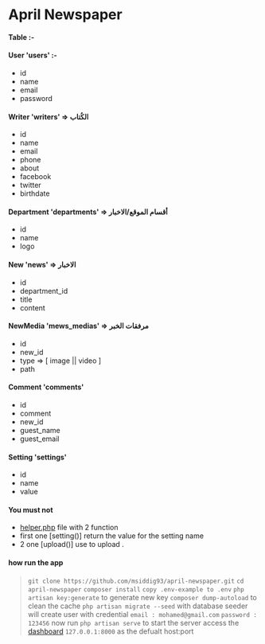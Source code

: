 # April Newspaper

#### Table :-

#### User 'users' :-
- id
- name
- email
- password
  
#### Writer 'writers' => الكُتاب
- id
- name
- email
- phone
- about
- facebook
- twitter
- birthdate 

#### Department 'departments' => أقسام الموقع/الاخبار
- id
- name
- logo

#### New 'news' => الاخبار
- id
- department_id
- title
- content

#### NewMedia 'mews_medias' => مرفقات الخبر
- id
- new_id
- type => [ image || video ]
- path

#### Comment 'comments'
- id
- comment
- new_id
- guest_name
- guest_email

#### Setting 'settings'
- id
- name
- value

#### You must not
- [helper.php](app/Helpers/helper.php) file with 2 function 
- first one [setting()] return the value for the setting name
- 2 one [upload()] use to upload .

#### how run the app
> `git clone https://github.com/msiddig93/april-newspaper.git`
> `cd april-newspaper`
> `composer install`
> `copy .env-example to .env`
> `php artisan key:generate` to generate new key
> `composer dump-autoload` to clean the cache
> `php artisan migrate --seed`
> with database seeder will create user with credential
> `email : mohamed@gmail.com`
> `password : 123456`
> now run `php artisan serve` to start the server
> access the [dashboard](127.0.0.1:8000) `127.0.0.1:8000` as the defualt host:port
